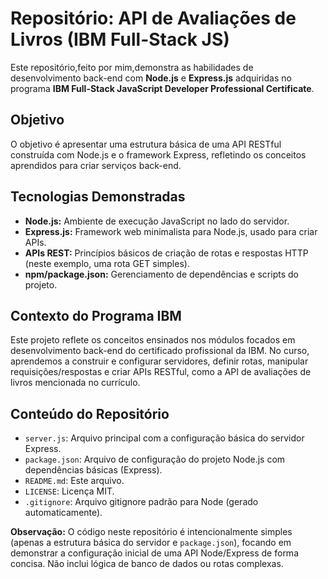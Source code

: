 # Repositório: API de Avaliações de Livros (IBM Full-Stack JS)

Este repositório,feito por mim,demonstra as habilidades de desenvolvimento back-end com **Node.js** e **Express.js** adquiridas no programa **IBM Full-Stack JavaScript Developer Professional Certificate**.

## Objetivo

O objetivo é apresentar uma estrutura básica de uma API RESTful construída com Node.js e o framework Express, refletindo os conceitos aprendidos para criar serviços back-end.

## Tecnologias Demonstradas

*   **Node.js:** Ambiente de execução JavaScript no lado do servidor.
*   **Express.js:** Framework web minimalista para Node.js, usado para criar APIs.
*   **APIs REST:** Princípios básicos de criação de rotas e respostas HTTP (neste exemplo, uma rota GET simples).
*   **npm/package.json:** Gerenciamento de dependências e scripts do projeto.

## Contexto do Programa IBM

Este projeto reflete os conceitos ensinados nos módulos focados em desenvolvimento back-end do certificado profissional da IBM. No curso, aprendemos a construir e configurar servidores, definir rotas, manipular requisições/respostas e criar APIs RESTful, como a API de avaliações de livros mencionada no currículo.

## Conteúdo do Repositório

*   `server.js`: Arquivo principal com a configuração básica do servidor Express.
*   `package.json`: Arquivo de configuração do projeto Node.js com dependências básicas (Express).
*   `README.md`: Este arquivo.
*   `LICENSE`: Licença MIT.
*   `.gitignore`: Arquivo gitignore padrão para Node (gerado automaticamente).

**Observação:** O código neste repositório é intencionalmente simples (apenas a estrutura básica do servidor e `package.json`), focando em demonstrar a configuração inicial de uma API Node/Express de forma concisa. Não inclui lógica de banco de dados ou rotas complexas.
